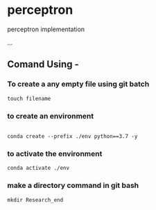 # perceptron
perceptron implementation

...
## Comand Using -

### To create a any empty file using git batch
```
touch filename
```

### to create an environment
```

conda create --prefix ./env python==3.7 -y
```

### to activate the environment

```
conda activate ./env
```

### make a directory command in git bash
```
mkdir Research_end
```


